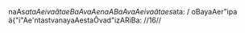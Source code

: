 naAs$ataAe ivaâtae BaAvaAe naABaAvaAe ivaâtae s$ata: /
oBayaAer"ipa ä{"í"Ae'ntastvanayaAestaÔvad"izARiBa: //16//